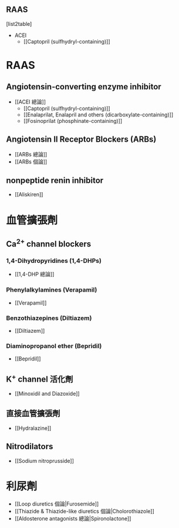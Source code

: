 ## RAAS
[list2table]
- ACEI
	- [[Captopril (sulfhydryl-containing)]] 
# RAAS
## Angiotensin-converting enzyme inhibitor
- [[ACEI 總論]]
	- [[Captopril (sulfhydryl-containing)]]
	- [[Enalaprilat, Enalapril and others (dicarboxylate-containing)]]
	- [[Fosinoprilat (phosphinate-containing)]]
## Angiotensin II Receptor Blockers (ARBs)
- [[ARBs 總論]]
- [[ARBs 個論]]
## nonpeptide renin inhibitor
- [[Aliskiren]]
# 血管擴張劑
## Ca<sup>2+</sup> channel blockers 
### 1,4-Dihydropyridines (1,4-DHPs) 
- [[1,4-DHP 總論]]
### Phenylalkylamines (Verapamil) 
- [[Verapamil]]
### Benzothiazepines (Diltiazem) 
- [[Diltiazem]]
### Diaminopropanol ether (Bepridil)
- [[Bepridil]] 
## K<sup>+</sup> channel 活化劑
- [[Minoxidil and Diazoxide]]
## 直接血管擴張劑
- [[Hydralazine]]
## Nitrodilators
- [[Sodium nitroprusside]]
# 利尿劑
- [[Loop diuretics 個論|Furosemide]]
- [[Thiazide & Thiazide-like diuretics 個論|Cholorothiazole]] 
- [[Aldosterone antagonists 總論|Spironolactone]]